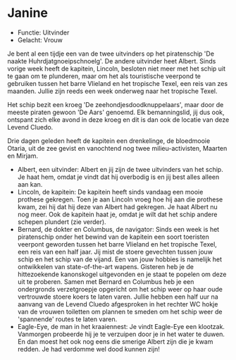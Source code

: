 # Janine 

 * Functie: Uitvinder 
 * Gelacht: Vrouw 

Je bent al een tijdje een van de twee uitvinders op het piratenschip 'De naakte Huhrdjatgnoeipschnoelg'. De andere uitvinder heet Albert. Sinds vorige week heeft de kapitein, Lincoln, besloten niet meer met het schip uit te gaan om te plunderen, maar om het als touristische veerpond te gebruiken tussen het barre Vlieland en het tropische Texel, een reis van zes maanden. Jullie zijn reeds een week onderweg naar het tropische Texel. 

Het schip bezit een kroeg 'De zeehondjesdoodknuppelaars', maar door de meeste piraten gewoon 'De Aars' genoemd. Elk bemanningslid, jij dus ook, ontspant zich elke avond in deze kroeg en dit is dan ook de locatie van deze Levend Cluedo. 

Drie dagen geleden heeft de kapitein een drenkelinge, de bloedmooie Otaria, uit de zee gevist en vanochtend nog twee milieu-activisten, Maarten en Mirjam. 
 
 * Albert, een uitvinder: Albert en jij zijn de twee uitvinders van het schip. Je haat hem, omdat je vindt dat hij overbodig is en jij best alles alleen aan kan. 
 * Lincoln, de kapitein: De kapitein heeft sinds vandaag een mooie prothese gekregen. Toen je aan Lincoln vroeg hoe hij aan die prothese kwam, zei hij dat hij deze van Albert had gekregen. Je haat Albert nu nog meer. Ook de kapitein haat je, omdat je wilt dat het schip andere schepen plundert (zie verder). 
 * Bernard, de dokter en Columbus, de navigator: Sinds een week is het piratenschip onder het bewind van de kapitein een soort toeristen veerpont geworden tussen het barre Vlieland en het tropische Texel, een reis van een half jaar. Jij mist de stoere gevechten tussen jouw schip en het schip van de vijand. Een van jouw hobbies is namelijk het ontwikkelen van state-of-the-art wapens. Gisteren heb je de hittezoekende kanonskogel uitgevonden en je staat te popelen om deze uit te proberen. Samen met Bernard en Columbus heb je een ondergronds verzetgroepje opgericht om het schip weer op haar oude vertrouwde stoere koers te laten varen. Jullie hebben een half uur na aanvang van de Levend Cluedo afgesproken in het rechter WC hokje van de vrouwen toiletten om plannen te smeden om het schip weer de 'spannende' routes te laten varen. 
 * Eagle-Eye, de man in het kraaiennest: Je vindt Eagle-Eye een klootzak. Vanmorgen probeerde hij je te verzuipen door je in het water te duwen. En dan moest het ook nog eens die smerige Albert zijn die je kwam redden. Je had verdomme wel dood kunnen zijn! 